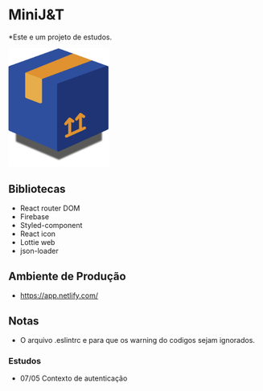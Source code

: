 # MiniJ&T
*Este e um projeto de estudos.



<img src="./public/logo512.png" alt="Logo do Meu Projeto" width="200" />

## Bibliotecas
- React router DOM
- Firebase
- Styled-component
- React icon
- Lottie web
- json-loader



## Ambiente de Produção
- https://app.netlify.com/

## Notas
- O arquivo .eslintrc e para que os warning do codigos sejam ignorados.

### Estudos
- 07/05 Contexto de autenticação